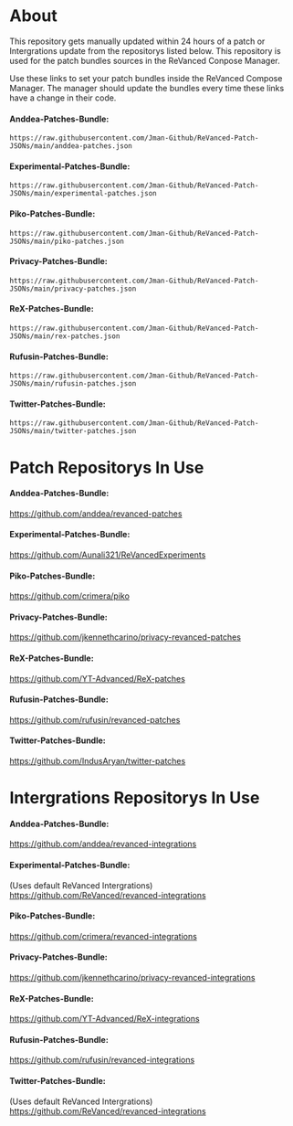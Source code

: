 # About

This repository gets manually updated within 24 hours of a patch or Intergrations update from the repositorys listed below. This repository is used for the patch bundles sources in the ReVanced Conpose Manager.

Use these links to set your patch bundles inside the ReVanced Compose Manager. The manager should update the bundles every time these links have a change in their code.

#### Anddea-Patches-Bundle:
```https://raw.githubusercontent.com/Jman-Github/ReVanced-Patch-JSONs/main/anddea-patches.json```

#### Experimental-Patches-Bundle:
```https://raw.githubusercontent.com/Jman-Github/ReVanced-Patch-JSONs/main/experimental-patches.json```

#### Piko-Patches-Bundle:
```https://raw.githubusercontent.com/Jman-Github/ReVanced-Patch-JSONs/main/piko-patches.json```

#### Privacy-Patches-Bundle:
```https://raw.githubusercontent.com/Jman-Github/ReVanced-Patch-JSONs/main/privacy-patches.json```

#### ReX-Patches-Bundle:
```https://raw.githubusercontent.com/Jman-Github/ReVanced-Patch-JSONs/main/rex-patches.json```

#### Rufusin-Patches-Bundle:
```https://raw.githubusercontent.com/Jman-Github/ReVanced-Patch-JSONs/main/rufusin-patches.json```

#### Twitter-Patches-Bundle:
```https://raw.githubusercontent.com/Jman-Github/ReVanced-Patch-JSONs/main/twitter-patches.json```


# Patch Repositorys In Use

#### Anddea-Patches-Bundle:
https://github.com/anddea/revanced-patches

#### Experimental-Patches-Bundle:
https://github.com/Aunali321/ReVancedExperiments

#### Piko-Patches-Bundle:
https://github.com/crimera/piko

#### Privacy-Patches-Bundle:
https://github.com/jkennethcarino/privacy-revanced-patches

#### ReX-Patches-Bundle:
https://github.com/YT-Advanced/ReX-patches

#### Rufusin-Patches-Bundle:
https://github.com/rufusin/revanced-patches

#### Twitter-Patches-Bundle:
https://github.com/IndusAryan/twitter-patches


# Intergrations Repositorys In Use

#### Anddea-Patches-Bundle:
https://github.com/anddea/revanced-integrations

#### Experimental-Patches-Bundle:
(Uses default ReVanced Intergrations)
https://github.com/ReVanced/revanced-integrations

#### Piko-Patches-Bundle:
https://github.com/crimera/revanced-integrations

#### Privacy-Patches-Bundle:
https://github.com/jkennethcarino/privacy-revanced-integrations

#### ReX-Patches-Bundle:
https://github.com/YT-Advanced/ReX-integrations

#### Rufusin-Patches-Bundle:
https://github.com/rufusin/revanced-integrations

#### Twitter-Patches-Bundle:
(Uses default ReVanced Intergrations)
https://github.com/ReVanced/revanced-integrations



